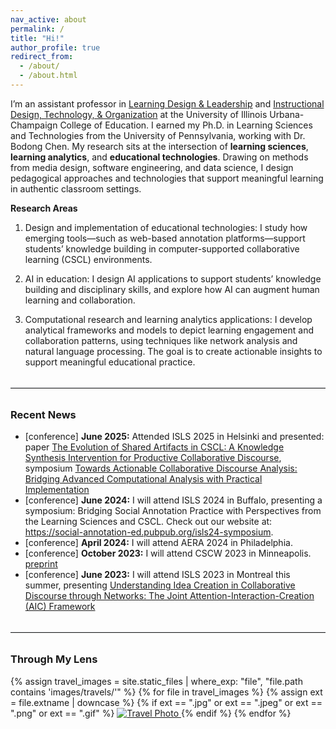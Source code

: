```yaml
---
nav_active: about
permalink: /
title: "Hi!"
author_profile: true
redirect_from: 
  - /about/
  - /about.html
---
```


I’m an assistant professor in [Learning Design & Leadership](https://ldlprogram.web.illinois.edu/) and [Instructional Design, Technology, & Organization](https://education.illinois.edu/epol/programs-degrees/instructional-design--technology---organization) at the University of Illinois Urbana-Champaign College of Education. I earned my Ph.D. in Learning Sciences and Technologies from the University of Pennsylvania, working with Dr. Bodong Chen. My research sits at the intersection of **learning sciences**, **learning analytics**, and **educational technologies**. Drawing on  methods from media design, software engineering, and data science, I design pedagogical approaches and technologies that support meaningful learning in authentic classroom settings.


**Research Areas**
1. <span class="research-area-title">Design and implementation of educational technologies</span>:
I study how emerging tools—such as web-based annotation platforms—support students’ knowledge building in computer-supported collaborative learning (CSCL) environments. 

2. <span class="research-area-title">AI in education</span>:
I design AI applications to support students’ knowledge building and disciplinary skills, and explore how AI can augment human learning and collaboration.

3. <span class="research-area-title">Computational research and learning analytics applications</span>:
I develop analytical frameworks and models to depict learning engagement and collaboration patterns, using techniques like network analysis and natural language processing. The goal is to create actionable insights to support meaningful educational practice.

<hr style="border: none; border-top: 1px solid #e5e7eb; margin: 2rem 0;" />


### Recent News
- [conference] <strong>June 2025:</strong> Attended ISLS 2025 in Helsinki and presented: paper [The Evolution of Shared Artifacts in CSCL: A Knowledge Synthesis Intervention for Productive Collaborative Discourse](https://osf.io/preprints/edarxiv/rcpj3_v1), symposium [Towards Actionable Collaborative Discourse Analysis: Bridging Advanced Computational Analysis with Practical Implementation](https://osf.io/preprints/osf/m4ste_v1)
- [conference] <strong>June 2024:</strong> I will attend ISLS 2024 in Buffalo, presenting a symposium: Bridging Social Annotation Practice with Perspectives from the Learning Sciences and CSCL. Check out our website at: https://social-annotation-ed.pubpub.org/isls24-symposium.
- [conference] <strong>April 2024:</strong> I will attend AERA 2024 in Philadelphia.
- [conference] <strong>October 2023:</strong> I will attend CSCW 2023 in Minneapolis.  [preprint](https://arxiv.org/abs/2307.04872)
- [conference] <strong>June 2023:</strong> I will attend ISLS 2023 in Montreal this summer, presenting [Understanding Idea Creation in Collaborative Discourse through Networks: The Joint Attention-Interaction-Creation (AIC) Framework](https://arxiv.org/abs/2305.16262)

<hr style="border: none; border-top: 1px solid #e5e7eb; margin: 2rem 0;" />

### Through My Lens

<div class="travels-gallery">
  {% assign travel_images = site.static_files | where_exp: "file", "file.path contains 'images/travels/'" %}
  {% for file in travel_images %}
    {% assign ext = file.extname | downcase %}
    {% if ext == ".jpg" or ext == ".jpeg" or ext == ".png" or ext == ".gif" %}
      <a href="{{ file.path | relative_url }}">
        <img src="{{ file.path | relative_url }}" alt="Travel Photo" />
      </a>
    {% endif %}
  {% endfor %}
</div>

<script src="/assets/js/travels-preview.js"></script>
